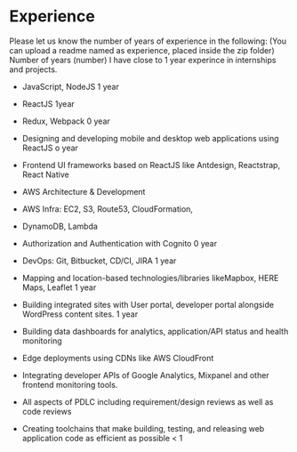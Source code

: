 # Experience

Please let us know the number of years of experience in the following:
(You can upload a readme named as experience, placed inside the zip folder)
Number of years
(number)
I have close to 1 year experince in internships and projects. 

* JavaScript, NodeJS
1 year

* ReactJS
1year

* Redux, Webpack 
0 year

* Designing and developing mobile and desktop web applications using ReactJS
o year

* Frontend UI frameworks based on ReactJS like Antdesign, Reactstrap, React Native
* AWS Architecture & Development
* AWS Infra: EC2, S3, Route53, CloudFormation,
* DynamoDB, Lambda
* Authorization and Authentication with Cognito
0 year

* DevOps: Git, Bitbucket, CD/CI, JIRA
1 year

* Mapping and location-based technologies/libraries likeMapbox, HERE Maps, Leaflet
1 year

* Building integrated sites with User portal, developer portal alongside WordPress content sites.
1 year

* Building data dashboards for analytics, application/API status and health monitoring
* Edge deployments using CDNs like AWS CloudFront
* Integrating developer APIs of Google Analytics, Mixpanel and other frontend monitoring tools.
* All aspects of PDLC including requirement/design reviews as well as code reviews
* Creating toolchains that make building, testing, and releasing web application code as efficient as possible
< 1
